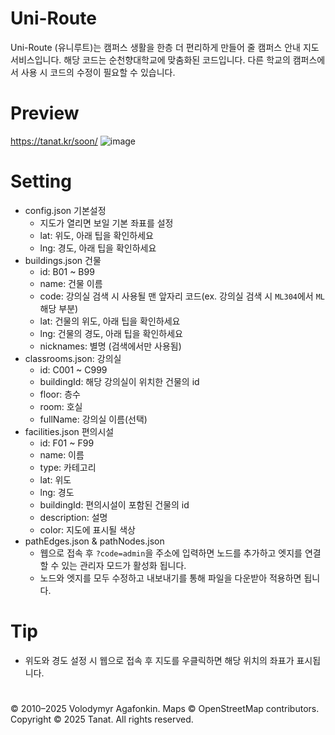 # Uni-Route

Uni-Route (유니루트)는 캠퍼스 생활을 한층 더 편리하게 만들어 줄 캠퍼스 안내 지도 서비스입니다.
해당 코드는 순천향대학교에 맞춤화된 코드입니다. 다른 학교의 캠퍼스에서 사용 시 코드의 수정이 필요할 수 있습니다.

# Preview
https://tanat.kr/soon/
![image](https://github.com/user-attachments/assets/c18ac273-6e4e-4273-b202-f133d0849378)

# Setting
- config.json 기본설정
  - 지도가 열리면 보일 기본 좌표를 설정
  - lat: 위도, 아래 팁을 확인하세요
  - lng: 경도, 아래 팁을 확인하세요
- buildings.json 건물
  - id: B01 ~ B99 
  - name: 건물 이름
  - code: 강의실 검색 시 사용될 맨 앞자리 코드(ex. 강의실 검색 시 `ML304`에서 `ML`해당 부분)
  - lat: 건물의 위도, 아래 팁을 확인하세요
  - lng: 건물의 경도, 아래 팁을 확인하세요
  - nicknames: 별명 (검색에서만 사용됨)
- classrooms.json: 강의실
  - id: C001 ~ C999
  - buildingId: 해당 강의실이 위치한 건물의 id
  - floor: 층수
  - room: 호실
  - fullName: 강의실 이름(선택)
- facilities.json 편의시설
  - id: F01 ~ F99
  - name: 이름
  - type: 카테고리
  - lat: 위도
  - lng: 경도
  - buildingId: 편의시설이 포함된 건물의 id
  - description: 설명
  - color: 지도에 표시될 색상
- pathEdges.json & pathNodes.json
  - 웹으로 접속 후 `?code=admin`을 주소에 입력하면 노드를 추가하고 엣지를 연결 할 수 있는 관리자 모드가 활성화 됩니다.
  - 노드와 엣지를 모두 수정하고 내보내기를 통해 파일을 다운받아 적용하면 됩니다.

# Tip
- 위도와 경도 설정 시 웹으로 접속 후 지도를 우클릭하면 해당 위치의 좌표가 표시됩니다.

#
© 2010–2025 Volodymyr Agafonkin. Maps © OpenStreetMap contributors.
Copyright © 2025 Tanat. All rights reserved.
